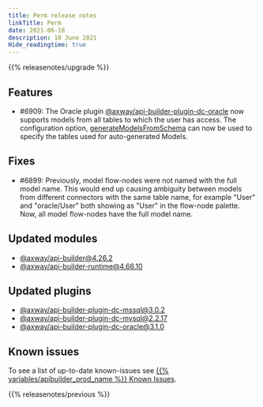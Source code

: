 ```yaml
---
title: Perm release notes
linkTitle: Perm
date: 2021-06-18
description: 18 June 2021
Hide_readingtime: true
---
```


{{% releasenotes/upgrade %}}

## Features

* #6909: The Oracle plugin [@axway/api-builder-plugin-dc-oracle](https://www.npmjs.com/package/@axway/api-builder-plugin-dc-oracle) now supports models from all tables to which the user has access. The configuration option, [generateModelsFromSchema](/docs/developer_guide/connectors/oracle_connector/#configuration) can now be used to specify the tables used for auto-generated Models.

## Fixes

* #6899: Previously, model flow-nodes were not named with the full model name. This would end up causing ambiguity between models from different connectors with the same table name, for example "User" and "oracle/User" both showing as "User" in the flow-node palette. Now, all model flow-nodes have the full model name.

## Updated modules

* [@axway/api-builder@4.26.2](https://www.npmjs.com/package/@axway/api-builder/v/4.26.2)
* [@axway/api-builder-runtime@4.66.10](https://www.npmjs.com/package/@axway/api-builder-runtime/v/4.66.10)

## Updated plugins

* [@axway/api-builder-plugin-dc-mssql@3.0.2](https://www.npmjs.com/package/@axway/api-builder-plugin-dc-mssql/v/3.0.2)
* [@axway/api-builder-plugin-dc-mysql@2.2.17](https://www.npmjs.com/package/@axway/api-builder-plugin-dc-mysql/v/2.2.17)
* [@axway/api-builder-plugin-dc-oracle@3.1.0](https://www.npmjs.com/package/@axway/api-builder-plugin-dc-oracle/v/3.1.0)

## Known issues

To see a list of up-to-date known-issues see [{{% variables/apibuilder_prod_name %}} Known Issues](/docs/known_issues).

{{% releasenotes/previous %}}
